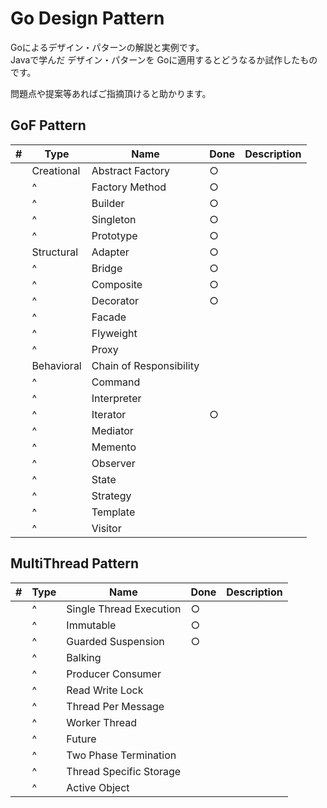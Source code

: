 # Go Design Pattern

Goによるデザイン・パターンの解説と実例です。  
Javaで学んだ デザイン・パターンを Goに適用するとどうなるか試作したものです。  

問題点や提案等あればご指摘頂けると助かります。

## GoF Pattern
| # | Type | Name | Done | Description |
| --- | --- | --- |------| --- |
| | Creational | Abstract Factory | ○    | |
| | ^ | Factory Method | ○    | |
| | ^ | Builder | ○    | |
| | ^ | Singleton | ○    | |
| | ^ | Prototype | ○    | |
| | Structural |Adapter | ○    | |
| | ^ | Bridge  | ○    | |
| | ^ | Composite| ○    | |
| | ^ | Decorator | ○    | |
| | ^ | Facade |      | |
| | ^ | Flyweight |      | |
| | ^ | Proxy |      | |
| | Behavioral | Chain of Responsibility  |      | |
| | ^ | Command|      | |
| | ^ | Interpreter|      | |
| | ^ | Iterator | ○    | |
| | ^ | Mediator |      | |
| | ^ | Memento |      | |
| | ^ | Observer |      | |
| | ^ | State |      | |
| | ^ | Strategy |      | |
| | ^ | Template |      | |
| | ^ | Visitor |      | |

## MultiThread Pattern 
| # | Type | Name | Done | Description |
| --- | --- | --- | --- | --- |
| | ^ | Single Thread Execution | ○ | |
| | ^ | Immutable | ○ | |
| | ^ | Guarded Suspension | ○ | |
| | ^ | Balking | | |
| | ^ | Producer Consumer | | |
| | ^ | Read Write Lock | | |
| | ^ | Thread Per Message | | |
| | ^ | Worker Thread | | |
| | ^ | Future | | |
| | ^ | Two Phase Termination | | |
| | ^ | Thread Specific Storage | | |
| | ^ | Active Object | | |
